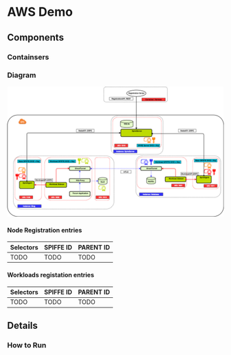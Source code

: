 # AWS Demo 


## Components 



### Containsers 


### Diagram 

![Github Logo](aws_demo.png)


#### Node Registration entries 

| Selectors | SPIFFE ID | PARENT ID |
| :------ | :----- | :----------- |
| TODO | TODO | TODO | 

#### Workloads registation entries
 
 | Selectors | SPIFFE ID | PARENT ID |
| :------ | :----- | :----------- |
| TODO | TODO | TODO |


## Details


### How to Run


